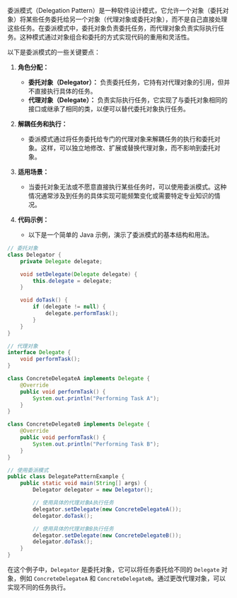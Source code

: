 委派模式（Delegation Pattern）是一种软件设计模式，它允许一个对象（委托对象）将某些任务委托给另一个对象（代理对象或委托对象），而不是自己直接处理这些任务。在委派模式中，委托对象负责委托任务，而代理对象负责实际执行任务。这种模式通过对象组合和委托的方式实现代码的重用和灵活性。

以下是委派模式的一些关键要点：

1. **角色分配：**
   - **委托对象（Delegator）：** 负责委托任务，它持有对代理对象的引用，但并不直接执行具体的任务。
   - **代理对象（Delegate）：** 负责实际执行任务，它实现了与委托对象相同的接口或继承了相同的类，以便可以替代委托对象执行任务。

2. **解耦任务和执行：**
   - 委派模式通过将任务委托给专门的代理对象来解耦任务的执行和委托对象。这样，可以独立地修改、扩展或替换代理对象，而不影响到委托对象。

3. **适用场景：**
   - 当委托对象无法或不愿意直接执行某些任务时，可以使用委派模式。这种情况通常涉及到任务的具体实现可能频繁变化或需要特定专业知识的情况。

4. **代码示例：**
   - 以下是一个简单的 Java 示例，演示了委派模式的基本结构和用法。

```java
// 委托对象
class Delegator {
    private Delegate delegate;

    void setDelegate(Delegate delegate) {
        this.delegate = delegate;
    }

    void doTask() {
        if (delegate != null) {
            delegate.performTask();
        }
    }
}

// 代理对象
interface Delegate {
    void performTask();
}

class ConcreteDelegateA implements Delegate {
    @Override
    public void performTask() {
        System.out.println("Performing Task A");
    }
}

class ConcreteDelegateB implements Delegate {
    @Override
    public void performTask() {
        System.out.println("Performing Task B");
    }
}

// 使用委派模式
public class DelegatePatternExample {
    public static void main(String[] args) {
        Delegator delegator = new Delegator();

        // 使用具体的代理对象A执行任务
        delegator.setDelegate(new ConcreteDelegateA());
        delegator.doTask();

        // 使用具体的代理对象B执行任务
        delegator.setDelegate(new ConcreteDelegateB());
        delegator.doTask();
    }
}
```

在这个例子中，`Delegator` 是委托对象，它可以将任务委托给不同的 `Delegate` 对象，例如 `ConcreteDelegateA` 和 `ConcreteDelegateB`。通过更改代理对象，可以实现不同的任务执行。